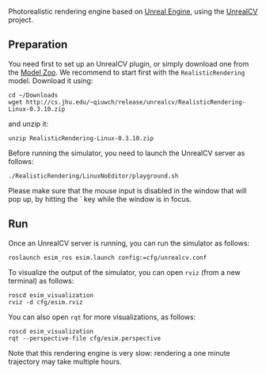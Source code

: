 Photorealistic rendering engine based on [Unreal Engine](https://www.unrealengine.com), using the [UnrealCV](https://github.com/unrealcv/unrealcv) project.

## Preparation

You need first to set up an UnrealCV plugin, or simply download one from the [Model Zoo](http://docs.unrealcv.org/en/latest/reference/model_zoo.html). We recommend to start first with the `RealisticRendering` model. Download it using:
    
    cd ~/Downloads
    wget http://cs.jhu.edu/~qiuwch/release/unrealcv/RealisticRendering-Linux-0.3.10.zip

and unzip it:

    unzip RealisticRendering-Linux-0.3.10.zip

Before running the simulator, you need to launch the UnrealCV server as follows:

    ./RealisticRendering/LinuxNoEditor/playground.sh

Please make sure that the mouse input is disabled in the window that will pop up, by hitting the ` key while the window is in focus.

## Run

Once an UnrealCV server is running, you can run the simulator as follows:

    roslaunch esim_ros esim.launch config:=cfg/unrealcv.conf

To visualize the output of the simulator, you can open `rviz` (from a new terminal) as follows:

    roscd esim_visualization
    rviz -d cfg/esim.rviz

You can also open `rqt` for more visualizations, as follows:

    roscd esim_visualization
    rqt --perspective-file cfg/esim.perspective

Note that this rendering engine is very slow: rendering a one minute trajectory may take multiple hours.